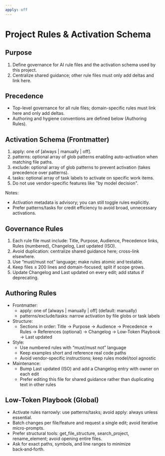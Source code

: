 ```yaml
---
apply: off
---
```


# Project Rules & Activation Schema

## Purpose

1. Define governance for AI rule files and the activation schema used by this project.
2. Centralize shared guidance; other rule files must only add deltas and link here.

## Precedence

- Top-level governance for all rule files; domain-specific rules must link here and only add deltas.
- Authoring and hygiene conventions are defined below (Authoring Rules).

## Activation Schema (Frontmatter)

1. apply: one of [always | manually | off].
2. patterns: optional array of glob patterns enabling auto-activation when matching file paths.
3. exclude: optional array of glob patterns to prevent activation (takes precedence over patterns).
4. tasks: optional array of task labels to activate on specific work items.
5. Do not use vendor-specific features like "by model decision".

Notes:

- Activation metadata is advisory; you can still toggle rules explicitly.
- Prefer patterns/tasks for credit efficiency to avoid broad, unnecessary activations.

## Governance Rules

1. Each rule file must include: Title, Purpose, Audience, Precedence links, Rules (numbered), Changelog, Last updated (ISO).
2. Avoid duplication: centralize shared guidance here; cross-link elsewhere.
3. Use “must/must not” language; make rules atomic and testable.
4. Keep files ≤ 200 lines and domain-focused; split if scope grows.
5. Update Changelog and Last updated on every edit; add status if deprecating.

## Authoring Rules

- Frontmatter:
  - apply: one of [always | manually | off] (default: manually)
  - patterns/exclude/tasks: narrow activation by file globs or task labels
- Structure:
  - Sections in order: Title → Purpose → Audience → Precedence → Rules → References (optional) → Changelog → Low‑Token Playbook → Last updated
- Style:
  - Use numbered rules with “must/must not” language
  - Keep examples short and reference real code paths
  - Avoid vendor-specific instructions; keep rules model/tool agnostic
- Maintenance:
  - Bump Last updated (ISO) and add a Changelog entry with owner on each edit
  - Prefer editing this file for shared guidance rather than duplicating text in other rules

## Low‑Token Playbook (Global)

- Activate rules narrowly: use patterns/tasks; avoid apply: always unless essential.
- Batch changes per file/feature and request a single edit; avoid iterative micro-prompts.
- Prefer structural tools: get_file_structure, search_project, rename_element; avoid opening entire files.
- Ask for exact paths, symbols, and line ranges to minimize back‑and‑forth.

